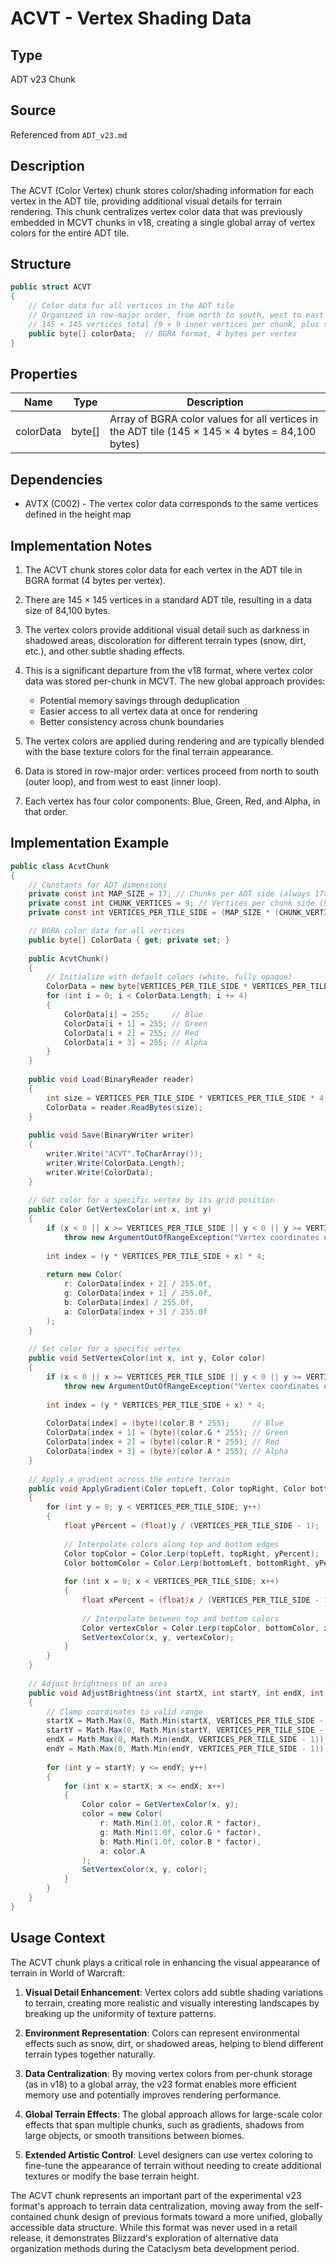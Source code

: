 # ACVT - Vertex Shading Data

## Type
ADT v23 Chunk

## Source
Referenced from `ADT_v23.md`

## Description
The ACVT (Color Vertex) chunk stores color/shading information for each vertex in the ADT tile, providing additional visual details for terrain rendering. This chunk centralizes vertex color data that was previously embedded in MCVT chunks in v18, creating a single global array of vertex colors for the entire ADT tile.

## Structure

```csharp
public struct ACVT
{
    // Color data for all vertices in the ADT tile
    // Organized in row-major order, from north to south, west to east
    // 145 × 145 vertices total (9 × 9 inner vertices per chunk, plus shared edges)
    public byte[] colorData;  // BGRA format, 4 bytes per vertex
}
```

## Properties

| Name | Type | Description |
|------|------|-------------|
| colorData | byte[] | Array of BGRA color values for all vertices in the ADT tile (145 × 145 × 4 bytes = 84,100 bytes) |

## Dependencies

- AVTX (C002) - The vertex color data corresponds to the same vertices defined in the height map

## Implementation Notes

1. The ACVT chunk stores color data for each vertex in the ADT tile in BGRA format (4 bytes per vertex).

2. There are 145 × 145 vertices in a standard ADT tile, resulting in a data size of 84,100 bytes.

3. The vertex colors provide additional visual detail such as darkness in shadowed areas, discoloration for different terrain types (snow, dirt, etc.), and other subtle shading effects.

4. This is a significant departure from the v18 format, where vertex color data was stored per-chunk in MCVT. The new global approach provides:
   - Potential memory savings through deduplication
   - Easier access to all vertex data at once for rendering
   - Better consistency across chunk boundaries

5. The vertex colors are applied during rendering and are typically blended with the base texture colors for the final terrain appearance.

6. Data is stored in row-major order: vertices proceed from north to south (outer loop), and from west to east (inner loop).

7. Each vertex has four color components: Blue, Green, Red, and Alpha, in that order.

## Implementation Example

```csharp
public class AcvtChunk
{
    // Constants for ADT dimensions
    private const int MAP_SIZE = 17; // Chunks per ADT side (always 17×17 chunks in a tile)
    private const int CHUNK_VERTICES = 9; // Vertices per chunk side (9×9 inner vertices)
    private const int VERTICES_PER_TILE_SIDE = (MAP_SIZE * (CHUNK_VERTICES - 1)) + 1; // 145 vertices per side

    // BGRA color data for all vertices
    public byte[] ColorData { get; private set; }
    
    public AcvtChunk()
    {
        // Initialize with default colors (white, fully opaque)
        ColorData = new byte[VERTICES_PER_TILE_SIDE * VERTICES_PER_TILE_SIDE * 4];
        for (int i = 0; i < ColorData.Length; i += 4)
        {
            ColorData[i] = 255;     // Blue
            ColorData[i + 1] = 255; // Green
            ColorData[i + 2] = 255; // Red
            ColorData[i + 3] = 255; // Alpha
        }
    }
    
    public void Load(BinaryReader reader)
    {
        int size = VERTICES_PER_TILE_SIDE * VERTICES_PER_TILE_SIDE * 4;
        ColorData = reader.ReadBytes(size);
    }
    
    public void Save(BinaryWriter writer)
    {
        writer.Write("ACVT".ToCharArray());
        writer.Write(ColorData.Length);
        writer.Write(ColorData);
    }
    
    // Get color for a specific vertex by its grid position
    public Color GetVertexColor(int x, int y)
    {
        if (x < 0 || x >= VERTICES_PER_TILE_SIDE || y < 0 || y >= VERTICES_PER_TILE_SIDE)
            throw new ArgumentOutOfRangeException("Vertex coordinates out of range");
            
        int index = (y * VERTICES_PER_TILE_SIDE + x) * 4;
        
        return new Color(
            r: ColorData[index + 2] / 255.0f,
            g: ColorData[index + 1] / 255.0f,
            b: ColorData[index] / 255.0f,
            a: ColorData[index + 3] / 255.0f
        );
    }
    
    // Set color for a specific vertex
    public void SetVertexColor(int x, int y, Color color)
    {
        if (x < 0 || x >= VERTICES_PER_TILE_SIDE || y < 0 || y >= VERTICES_PER_TILE_SIDE)
            throw new ArgumentOutOfRangeException("Vertex coordinates out of range");
            
        int index = (y * VERTICES_PER_TILE_SIDE + x) * 4;
        
        ColorData[index] = (byte)(color.B * 255);     // Blue
        ColorData[index + 1] = (byte)(color.G * 255); // Green
        ColorData[index + 2] = (byte)(color.R * 255); // Red
        ColorData[index + 3] = (byte)(color.A * 255); // Alpha
    }
    
    // Apply a gradient across the entire terrain
    public void ApplyGradient(Color topLeft, Color topRight, Color bottomLeft, Color bottomRight)
    {
        for (int y = 0; y < VERTICES_PER_TILE_SIDE; y++)
        {
            float yPercent = (float)y / (VERTICES_PER_TILE_SIDE - 1);
            
            // Interpolate colors along top and bottom edges
            Color topColor = Color.Lerp(topLeft, topRight, yPercent);
            Color bottomColor = Color.Lerp(bottomLeft, bottomRight, yPercent);
            
            for (int x = 0; x < VERTICES_PER_TILE_SIDE; x++)
            {
                float xPercent = (float)x / (VERTICES_PER_TILE_SIDE - 1);
                
                // Interpolate between top and bottom colors
                Color vertexColor = Color.Lerp(topColor, bottomColor, xPercent);
                SetVertexColor(x, y, vertexColor);
            }
        }
    }
    
    // Adjust brightness of an area
    public void AdjustBrightness(int startX, int startY, int endX, int endY, float factor)
    {
        // Clamp coordinates to valid range
        startX = Math.Max(0, Math.Min(startX, VERTICES_PER_TILE_SIDE - 1));
        startY = Math.Max(0, Math.Min(startY, VERTICES_PER_TILE_SIDE - 1));
        endX = Math.Max(0, Math.Min(endX, VERTICES_PER_TILE_SIDE - 1));
        endY = Math.Max(0, Math.Min(endY, VERTICES_PER_TILE_SIDE - 1));
        
        for (int y = startY; y <= endY; y++)
        {
            for (int x = startX; x <= endX; x++)
            {
                Color color = GetVertexColor(x, y);
                color = new Color(
                    r: Math.Min(1.0f, color.R * factor),
                    g: Math.Min(1.0f, color.G * factor),
                    b: Math.Min(1.0f, color.B * factor),
                    a: color.A
                );
                SetVertexColor(x, y, color);
            }
        }
    }
}
```

## Usage Context

The ACVT chunk plays a critical role in enhancing the visual appearance of terrain in World of Warcraft:

1. **Visual Detail Enhancement**: Vertex colors add subtle shading variations to terrain, creating more realistic and visually interesting landscapes by breaking up the uniformity of texture patterns.

2. **Environment Representation**: Colors can represent environmental effects such as snow, dirt, or shadowed areas, helping to blend different terrain types together naturally.

3. **Data Centralization**: By moving vertex colors from per-chunk storage (as in v18) to a global array, the v23 format enables more efficient memory use and potentially improves rendering performance.

4. **Global Terrain Effects**: The global approach allows for large-scale color effects that span multiple chunks, such as gradients, shadows from large objects, or smooth transitions between biomes.

5. **Extended Artistic Control**: Level designers can use vertex coloring to fine-tune the appearance of terrain without needing to create additional textures or modify the base terrain height.

The ACVT chunk represents an important part of the experimental v23 format's approach to terrain data centralization, moving away from the self-contained chunk design of previous formats toward a more unified, globally accessible data structure. While this format was never used in a retail release, it demonstrates Blizzard's exploration of alternative data organization methods during the Cataclysm beta development period. 